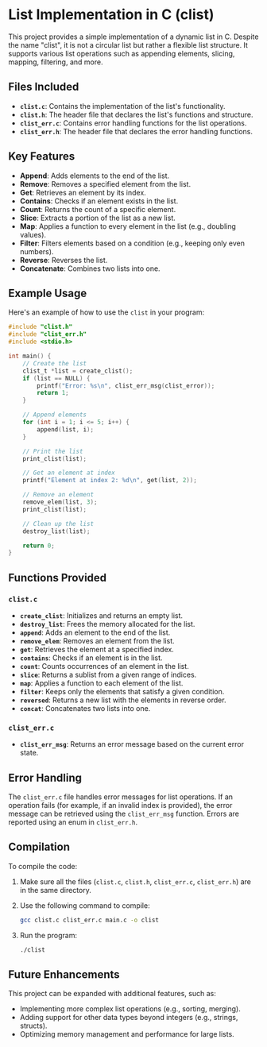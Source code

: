 # List Implementation in C (clist)

This project provides a simple implementation of a dynamic list in C. Despite the name "clist", it is not a circular list but rather a flexible list structure. It supports various list operations such as appending elements, slicing, mapping, filtering, and more.

## Files Included

- **`clist.c`**: Contains the implementation of the list's functionality.
- **`clist.h`**: The header file that declares the list's functions and structure.
- **`clist_err.c`**: Contains error handling functions for the list operations.
- **`clist_err.h`**: The header file that declares the error handling functions.

## Key Features

- **Append**: Adds elements to the end of the list.
- **Remove**: Removes a specified element from the list.
- **Get**: Retrieves an element by its index.
- **Contains**: Checks if an element exists in the list.
- **Count**: Returns the count of a specific element.
- **Slice**: Extracts a portion of the list as a new list.
- **Map**: Applies a function to every element in the list (e.g., doubling values).
- **Filter**: Filters elements based on a condition (e.g., keeping only even numbers).
- **Reverse**: Reverses the list.
- **Concatenate**: Combines two lists into one.

## Example Usage

Here's an example of how to use the `clist` in your program:

```c
#include "clist.h"
#include "clist_err.h"
#include <stdio.h>

int main() {
    // Create the list
    clist_t *list = create_clist();
    if (list == NULL) {
        printf("Error: %s\n", clist_err_msg(clist_error));
        return 1;
    }

    // Append elements
    for (int i = 1; i <= 5; i++) {
        append(list, i);
    }

    // Print the list
    print_clist(list);

    // Get an element at index
    printf("Element at index 2: %d\n", get(list, 2));

    // Remove an element
    remove_elem(list, 3);
    print_clist(list);

    // Clean up the list
    destroy_list(list);

    return 0;
}
```

## Functions Provided

### `clist.c`

- **`create_clist`**: Initializes and returns an empty list.
- **`destroy_list`**: Frees the memory allocated for the list.
- **`append`**: Adds an element to the end of the list.
- **`remove_elem`**: Removes an element from the list.
- **`get`**: Retrieves the element at a specified index.
- **`contains`**: Checks if an element is in the list.
- **`count`**: Counts occurrences of an element in the list.
- **`slice`**: Returns a sublist from a given range of indices.
- **`map`**: Applies a function to each element of the list.
- **`filter`**: Keeps only the elements that satisfy a given condition.
- **`reversed`**: Returns a new list with the elements in reverse order.
- **`concat`**: Concatenates two lists into one.

### `clist_err.c`

- **`clist_err_msg`**: Returns an error message based on the current error state.
  
## Error Handling

The `clist_err.c` file handles error messages for list operations. If an operation fails (for example, if an invalid index is provided), the error message can be retrieved using the `clist_err_msg` function. Errors are reported using an enum in `clist_err.h`.

## Compilation

To compile the code:

1. Make sure all the files (`clist.c`, `clist.h`, `clist_err.c`, `clist_err.h`) are in the same directory.
2. Use the following command to compile:
   ```bash
   gcc clist.c clist_err.c main.c -o clist
   ```

3. Run the program:
   ```bash
   ./clist
   ```

## Future Enhancements

This project can be expanded with additional features, such as:

- Implementing more complex list operations (e.g., sorting, merging).
- Adding support for other data types beyond integers (e.g., strings, structs).
- Optimizing memory management and performance for large lists.
